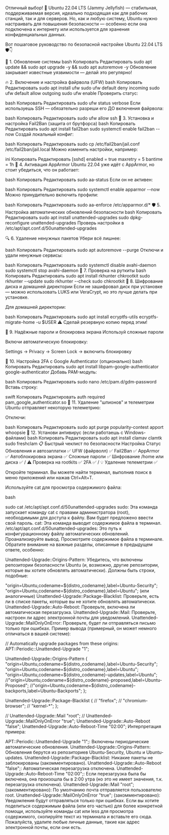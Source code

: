 Отличный выбор! 🚀 Ubuntu 22.04 LTS (Jammy Jellyfish) — стабильная, поддерживаемая версия, идеально подходящая как для рабочих станций, так и для серверов. Но, как и любую систему, Ubuntu нужно настраивать для повышения безопасности — особенно если она подключена к интернету или используется для хранения конфиденциальных данных.

Вот пошаговое руководство по безопасной настройке Ubuntu 22.04 LTS 🛡️👇

🔐 1. Обновление системы
bash
Копировать
Редактировать
sudo apt update && sudo apt upgrade -y && sudo apt autoremove -y
Обновление закрывает известные уязвимости — делай это регулярно!

🔥 2. Включение и настройка файрвола (UFW)
bash
Копировать
Редактировать
sudo apt install ufw
sudo ufw default deny incoming
sudo ufw default allow outgoing
sudo ufw enable
Проверить статус:

bash
Копировать
Редактировать
sudo ufw status verbose
Если используешь SSH — обязательно разреши его ДО включения файрвола:

bash
Копировать
Редактировать
sudo ufw allow ssh
🧱 3. Установка и настройка Fail2Ban (защита от брутфорса)
bash
Копировать
Редактировать
sudo apt install fail2ban
sudo systemctl enable fail2ban --now
Создай локальный конфиг:

bash
Копировать
Редактировать
sudo cp /etc/fail2ban/jail.conf /etc/fail2ban/jail.local
Можно изменить настройки, например:

ini
Копировать
Редактировать
[sshd]
enabled = true
maxretry = 5
bantime = 1h
🧩 4. Активация AppArmor
Ubuntu 22.04 уже идёт с AppArmor, но стоит убедиться, что он работает:

bash
Копировать
Редактировать
sudo aa-status
Если он не активен:

bash
Копировать
Редактировать
sudo systemctl enable apparmor --now
Можно принудительно включить профили:

bash
Копировать
Редактировать
sudo aa-enforce /etc/apparmor.d/*
🛡 5. Настройка автоматических обновлений безопасности
bash
Копировать
Редактировать
sudo apt install unattended-upgrades
sudo dpkg-reconfigure unattended-upgrades
Проверь настройки в /etc/apt/apt.conf.d/50unattended-upgrades

🔍 6. Удаление ненужных пакетов
Убери всё лишнее:

bash
Копировать
Редактировать
sudo apt autoremove --purge
Отключи и удали ненужные сервисы:

bash
Копировать
Редактировать
sudo systemctl disable avahi-daemon
sudo systemctl stop avahi-daemon
🧪 7. Проверка на руткиты
bash
Копировать
Редактировать
sudo apt install rkhunter chkrootkit
sudo rkhunter --update
sudo rkhunter --check
sudo chkrootkit
🔐 8. Шифрование диска и домашней директории
Если не зашифровал диск при установке — можно использовать LUKS или VeraCrypt, но это лучше делать при установке.

Для домашней директории:

bash
Копировать
Редактировать
sudo apt install ecryptfs-utils
ecryptfs-migrate-home -u $USER
⚠️ Сделай резервную копию перед этим!

👥 9. Надёжные пароли и блокировка экрана
Используй сложные пароли

Включи автоматическую блокировку:

Settings → Privacy → Screen Lock → включить блокировку

🔑 10. Настройка 2FA с Google Authenticator (опционально)
bash
Копировать
Редактировать
sudo apt install libpam-google-authenticator
google-authenticator
Добавь PAM-модуль:

bash
Копировать
Редактировать
sudo nano /etc/pam.d/gdm-password
Вставь строку:

swift
Копировать
Редактировать
auth required pam_google_authenticator.so
🧼 11. Удаление "шпионов" и телеметрии
Ubuntu отправляет некоторую телеметрию:

Отключи:

bash
Копировать
Редактировать
sudo apt purge popularity-contest apport whoopsie
🧠 12. Установи антивирус (если работаешь с Windows-файлами)
bash
Копировать
Редактировать
sudo apt install clamav clamtk
sudo freshclam
📋 Быстрый чеклист по безопасности
Настройка	Статус
Обновления и автозаплатки	✅
UFW (файрволл)	✅
Fail2Ban	✅
AppArmor	✅
Автоблокировка экрана	✅
Сложные пароли	✅
Шифрование /home или диска	✅ / ⚠️
Проверка на rootkits	✅
2FA	✅ / 💡
Удаление телеметрии	✅

Откройте терминал. Вы можете найти терминал, выполнив поиск в меню приложений или нажав Ctrl+Alt+T.

Используйте cat для просмотра содержимого файла:

bash

sudo cat /etc/apt/apt.conf.d/50unattended-upgrades
sudo: Эта команда запускает команду cat с правами администратора (root), необходимыми для доступа к файлу. Вам будет предложено ввести свой пароль.
cat: Эта команда выводит содержимое файла в терминал.
/etc/apt/apt.conf.d/50unattended-upgrades: Это путь к конфигурационному файлу автоматических обновлений.
Проанализируйте вывод. Просмотрите содержимое файла в терминале. Обратите внимание на важные разделы, описанные в предыдущем ответе, особенно:

Unattended-Upgrade::Origins-Pattern: Убедитесь, что включены репозитории безопасности Ubuntu (и, возможно, другие репозитории, которые вы хотите обновлять автоматически). Должны быть строки, подобные:

"origin=Ubuntu,codename=${distro_codename},label=Ubuntu-Security";
"origin=Ubuntu,codename=${distro_codename},label=Ubuntu";
(или аналогичные)
Unattended-Upgrade::Package-Blacklist: Проверьте, есть ли в списке пакеты, которые вы не хотите обновлять автоматически.
Unattended-Upgrade::Auto-Reboot: Проверьте, включена ли автоматическая перезагрузка.
Unattended-Upgrade::Mail: Проверьте, настроен ли адрес электронной почты для уведомлений.
Unattended-Upgrade::MailOnlyOnError: Проверьте, будет ли отправляться письмо только при ошибках.
Пример вывода (примерный, он может немного отличаться в вашей системе):


// Automatically upgrade packages from these origins:
APT::Periodic::Unattended-Upgrade "1";

Unattended-Upgrade::Origins-Pattern {
        "origin=Ubuntu,codename=${distro_codename},label=Ubuntu-Security";
        "origin=Ubuntu,codename=${distro_codename},label=Ubuntu";
        "origin=Ubuntu,codename=${distro_codename}-updates,label=Ubuntu";
        //"origin=Ubuntu,codename=${distro_codename}-proposed,label=Ubuntu-Proposed";
        //"origin=Ubuntu,codename=${distro_codename}-backports,label=Ubuntu-Backports";
};

Unattended-Upgrade::Package-Blacklist {
//      "firefox";
//      "chromium-browser";
//      "kernel-*";
};

// Unattended-Upgrade::Mail "root";
// Unattended-Upgrade::MailOnlyOnError "true";
Unattended-Upgrade::Auto-Reboot "false";
Unattended-Upgrade::Auto-Reboot-Time "02:00";
Интерпретация примера:

APT::Periodic::Unattended-Upgrade "1";: Включены периодические автоматические обновления.
Unattended-Upgrade::Origins-Pattern: Обновления берутся из репозиториев Ubuntu-Security, Ubuntu и Ubuntu-updates.
Unattended-Upgrade::Package-Blacklist: Никакие пакеты не заблокированы (закомментировано).
Unattended-Upgrade::Auto-Reboot "false";: Автоматическая перезагрузка отключена.
Unattended-Upgrade::Auto-Reboot-Time "02:00";: Если перезагрузка была бы включена, она произошла бы в 2:00 утра (но это не имеет значения, т.к. перезагрузка отключена).
Unattended-Upgrade::Mail "root"; (закомментировано): По умолчанию почта отправляется пользователю root.
Unattended-Upgrade::MailOnlyOnError "true"; (закомментировано): Уведомления будут отправляться только при ошибках.
Если вы хотите поделиться содержимым файла (или его частью) для более конкретной помощи, используйте команды cat или less для просмотра содержимого, скопируйте текст из терминала и вставьте его сюда. Пожалуйста, удалите любые личные данные, такие как адрес электронной почты, если они есть.

